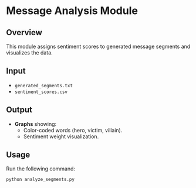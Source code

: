
# Message Analysis Module

## Overview
This module assigns sentiment scores to generated message segments and visualizes the data.

## Input
- `generated_segments.txt`
- `sentiment_scores.csv`

## Output
- **Graphs** showing:
  - Color-coded words (hero, victim, villain).
  - Sentiment weight visualization.

## Usage
Run the following command:
```bash
python analyze_segments.py
